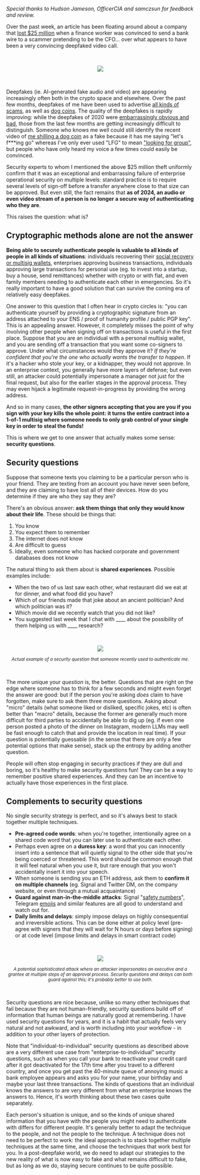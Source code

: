 [category]: <> (General,Blockchains,Cryptography)
[date]: <> (2024/02/09)
[title]: <> (Ask security questions)
[pandoc]: <> (--mathjax)

_Special thanks to Hudson Jameson, OfficerCIA and samczsun for feedback and review._

Over the past week, an article has been floating around about a company that [lost $25 million](https://edition.cnn.com/2024/02/04/asia/deepfake-cfo-scam-hong-kong-intl-hnk/index.html) when a finance worker was convinced to send a bank wire to a scammer pretending to be the CFO... over what appears to have been a very convincing deepfaked video call.

<center><br>

[![](../../../../images/securityquestions/article.png)](https://edition.cnn.com/2024/02/04/asia/deepfake-cfo-scam-hong-kong-intl-hnk/index.html)

</center><br>

Deepfakes (ie. AI-generated fake audio and video) are appearing increasingly often both in the crypto space and elsewhere. Over the past few months, deepfakes of me have been used to advertise [all kinds of scams](https://crypto.news/analysts-discover-deepfakes-of-vitalik-buterin-promoting-scam-crypto-wallet/), as well as [dog coins](/Downloads/fakevideo.mp4). The quality of the deepfakes is rapidly improving: while the deepfakes of 2020 were [embarrassingly obvious and bad](https://decrypt.co/23975/vitalik-buterin-sings-pink-floyds-money-in-deepfake-video), those from the last few months are getting increasingly difficult to distinguish. Someone who knows me well could still identify the recent video of [me shilling a dog coin](/Downloads/fakevideo.mp4) as a fake because it has me saying "let's f***ing go" whereas I've only ever used "LFG" to mean ["looking for group"](https://slang.net/meaning/lfg), but people who have only heard my voice a few times could easily be convinced.

Security experts to whom I mentioned the above $25 million theft uniformly confirm that it was an exceptional and embarrassing failure of enterprise operational security on multiple levels: standard practice is to require several levels of sign-off before a transfer anywhere close to that size can be approved. But even still, the fact remains that **as of 2024, an audio or even video stream of a person is no longer a secure way of authenticating who they are**.

This raises the question: what is?

## Cryptographic methods alone are not the answer

**Being able to securely authenticate people is valuable to all kinds of people in all kinds of situations**: individuals recovering their [social recovery or multisig wallets](https://vitalik.eth.limo/general/2021/01/11/recovery.html), enterprises approving business transactions, individuals approving large transactions for personal use (eg. to invest into a startup, buy a house, send remittances) whether with crypto or with fiat, and even family members needing to authenticate each other in emergencies. So it's really important to have a good solution that can survive the coming era of relatively easy deepfakes.

One answer to this question that I often hear in crypto circles is: "you can authenticate yourself by providing a cryptographic signature from an address attached to your ENS / proof of humanity profile / public PGP key". This is an appealing answer. However, it completely misses the point of why involving other people when signing off on transactions is useful in the first place. Suppose that you are an individual with a personal multisig wallet, and you are sending off a transaction that you want some co-signers to approve. Under what circumstances would they approve it? _If they're confident that you're the one who actually wants the transfer to happen_. If it's a hacker who stole your key, or a kidnapper, they would not approve. In an enterprise context, you generally have more layers of defense; but even still, an attacker could potentially impersonate a manager not just for the final request, but also for the earlier stages in the approval process. They may even hijack a legitimate request-in-progress by providing the wrong address.
    
And so in many cases, **the other signers accepting that you are you if you sign with your key kills the whole point: it turns the entire contract into a 1-of-1 multisig where someone needs to only grab control of your single key in order to steal the funds!**

This is where we get to one answer that actually makes some sense: **security questions**.

## Security questions

Suppose that someone texts you claiming to be a particular person who is your friend. They are texting from an account you have never seen before, and they are claiming to have lost all of their devices. How do you determine if they are who they say they are?

There's an obvious answer: **ask them things that only they would know about their life**. These should be things that:

1. You know
2. You expect them to remember
3. The internet does not know
4. Are difficult to guess
5. Ideally, even someone who has hacked corporate and government databases does not know

The natural thing to ask them about is **shared experiences**. Possible examples include:

* When the two of us last saw each other, what restaurant did we eat at for dinner, and what food did you have?
* Which of our friends made that joke about an ancient politician? And which politician was it?
* Which movie did we recently watch that you did not like?
* You suggested last week that I chat with ____ about the possibility of them helping us with ____ research?

<center><br>
    
![](../../../../images/securityquestions/example.png)

<small><i>Actual example of a security question that someone recently used to authenticate me.</i></small>

</center><br>

The more unique your _question_ is, the better. Questions that are right on the edge where someone has to think for a few seconds and might even forget the answer are good: but if the person you're asking _does_ claim to have forgotten, make sure to ask them three more questions. Asking about "micro" details (what someone liked or disliked, specific jokes, etc) is often better than "macro" details, because the former are generally much more difficult for third parties to accidentally be able to dig up (eg. if even one person posted a photo of the dinner on Instagram, modern LLMs may well be fast enough to catch that and provide the location in real time). If your question is potentially guessable (in the sense that there are only a few potential options that make sense), stack up the entropy by adding another question.

People will often stop engaging in security practices if they are dull and boring, so it's healthy to make security questions fun! They can be a way to remember positive shared experiences. And they can be an incentive to actually have those experiences in the first place.

## Complements to security questions

No single security strategy is perfect, and so it's always best to stack together multiple techniques.

* **Pre-agreed code words**: when you're together, intentionally agree on a shared code word that you can later use to authenticate each other.
* Perhaps even agree on a **duress key**: a word that you can innocently insert into a sentence that will quietly signal to the other side that you're being coerced or threatened. This word should be common enough that it will feel natural when you use it, but rare enough that you won't accidentally insert it into your speech.
* When someone is sending you an ETH address, ask them to **confirm it on multiple channels** (eg. Signal and Twitter DM, on the company website, or even through a mutual acquaintance)
* **Guard against man-in-the-middle attacks**: Signal "[safety numbers](https://support.signal.org/hc/en-us/articles/360007060632-What-is-a-safety-number-and-why-do-I-see-that-it-changed)", Telegram [emojis](https://www.engadget.com/2017-03-30-telegrams-voice-calls-are-secured-by-emojis.html) and similar features are all good to understand and watch out for.
* **Daily limits and delays**: simply impose delays on highly consequential and irreversible actions. This can be done either at policy level (pre-agree with signers that they will wait for N hours or days before signing) or at code level (impose limits and delays in smart contract code)

<center><br>

![](../../../../images/securityquestions/shoggy.png)

<small><i>A potential sophisticated attack where an attacker impersonates an executive and a grantee at multiple steps of an approval process. Security questions and delays can both guard against this; it's probably better to use both.</i></small>

</center><br>

Security questions are nice because, unlike so many other techniques that fail because they are not human-friendly, security questions build off of information that human beings are naturally good at remembering. I have used security questions for years, and it is a habit that actually feels very natural and not awkward, and is worth including into your workflow - in addition to your other layers of protection.

Note that "individual-to-individual" security questions as described above are a very different use case from "enterprise-to-individual" security questions, such as when you call your bank to reactivate your credit card after it got deactivated for the 17th time after you travel to a different country, and once you get past the 40-minute queue of annoying music a bank employee appears and asks you for your name, your birthday and maybe your last three transactions. The kinds of questions that an individual knows the answers to are very different from what an enterprise knows the answers to. Hence, it's worth thinking about these two cases quite separately.

Each person's situation is unique, and so the kinds of unique shared information that you have with the people you might need to authenticate with differs for different people. It's generally better to adapt the technique to the people, and not the people to the technique. A technique does not need to be perfect to work: the ideal approach is to stack together multiple techniques at the same time, and choose the techniques that work best for you. In a post-deepfake world, we do need to adapt our strategies to the new reality of what is now easy to fake and what remains difficult to fake, but as long as we do, staying secure continues to be quite possible.
